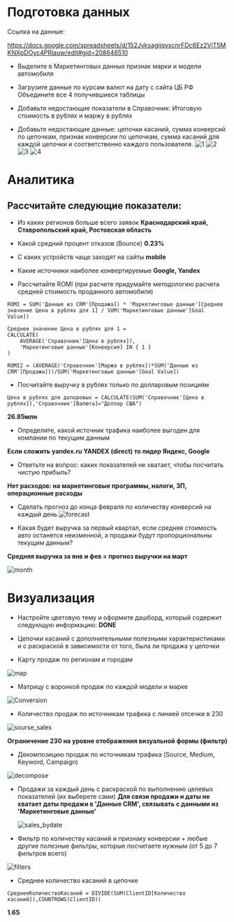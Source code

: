 
# Подготовка данных
Ссылка на данные: 

https://docs.google.com/spreadsheets/d/152JyksagijqyscnrFDc6Ez2VjT5MKNXpDOyc4PRlauw/edit#gid=208646510 


* Выделите в Маркетинговых данных признак марки и модели автомобиля

* Загрузите данные по курсам валют на дату с сайта ЦБ РФ
Объедините все 4 получившиеся таблицы

* Добавьте недостающие показатели в Справочник: Итоговую стоимость в рублях и маржу в рублях

* Добавьте недостающие данные: цепочки касаний, сумма конверсий по цепочкам, признак конверсии по цепочкам, сумма касаний для каждой цепочки и соответственно каждого пользователя. 
![1](https://github.com/user-attachments/assets/aa8d42ed-5cd6-4bad-8ecd-947dd21a164c)
![2](https://github.com/user-attachments/assets/3132ea84-1061-4310-ab52-1c739f61bb8e)
![3](https://github.com/user-attachments/assets/65b1809a-b550-471c-b127-894d4fdec73e)
![4](https://github.com/user-attachments/assets/f7d4242d-f175-45c2-b3dc-3744d25b6a09)

# Аналитика

## Рассчитайте следующие показатели:

* Из каких регионов больше всего заявок
**Краснодарский край, Ставропольский край, Ростовская область**​

* Какой средний процент отказов (Bounce)
**0.23%**​

* С каких устройств чаще заходят на сайты
**mobile**​

* Какие источники наиболее конвертируемые
**Google, Yandex**

* Рассчитайте ROMI (при расчете придумайте методологию расчета средней стоимость проданного автомобиля)

```
ROMI = SUM('Данные из CRM'[Продажа]) * 'Маркетинговые данные'[Среднее значение Цена в рублях для 1] / SUM('Маркетинговые данные'[Goal Value])
```

```
Среднее значение Цена в рублях для 1 = 
CALCULATE(
	AVERAGE('Справочник'[Цена в рублях]),
	'Маркетинговые данные'[Конверсия] IN { 1 }
)
``` 
```
ROMI2 = (AVERAGE('Справочник'[Маржа в рублях])*SUM('Данные из CRM'[Продажа]))/SUM('Маркетинговые данные'[Goal Value])
```

* Посчитайте выручку в рублях только по долларовым позициям
```
Цена в рублях для долоровых = CALCULATE(SUM('Справочник'[Цена в рублях]),'Справочник'[Валюта]="Доллар США")
```
**26.85млн**​
* Определите, какой источник трафика наиболее выгоден для компании по текущим данным

**Если сложить yandex.ru YANDEX (direct) то лидер Яндекс, Google**

* Ответьте на вопрос: каких показателей не хватает, чтобы посчитать чистую прибыль?

**Нет расходов: на маркетинговые программы, налоги, ЗП, операционные расходы**

* Сделать прогноз до конца февраля по количеству конверсий на каждый день
  ![forecast](https://github.com/user-attachments/assets/58a3f36b-5046-4359-beda-572b6ea1bb6e)

* Какая будет выручка за первый квартал, если средняя стоимость авто останется неизменной, а продажи будут пропорциональны текущим данным?

**Средняя выручка за янв и фев = прогноз выручки на март**

![month](https://github.com/user-attachments/assets/f15cf3c7-a647-4f82-b9a8-8e63b9155a34)

# Визуализация

* Настройте цветовую тему и оформите дашборд, который содержит следующую информацию:
**DONE**

* Цепочки касаний с дополнительными полезными характеристиками и с раскраской в зависимости от того, была ли продажа у цепочки

* Карту продаж по регионам и городам

![map](https://github.com/user-attachments/assets/4eda9600-9be0-4763-95f6-eaf747101af6)


* Матрицу с воронкой продаж по каждой модели и марке

![Conversion](https://github.com/user-attachments/assets/f5c757fe-c257-49c3-9257-5d6f64d27be0)


* Количество продаж по источникам трафика с линией отсечки в 230

![sourse_sales](https://github.com/user-attachments/assets/6a707add-a4de-4045-8fa4-e795b99400a2)

**Ограничение 230 на уровне отображения визуальной формы (фильтр)**

* Декомпозицию продаж по источникам трафика (Source, Medium, Keyword, Campaign)

![decompose](https://github.com/user-attachments/assets/1ee7679f-9da7-4ce3-ad3b-7534d9985cf1)

* Продажи за каждый день с раскраской по выполнению целевых показателей (их выберете сами)
**Для связи продажи и даты не хватает даты продажи в 'Данные CRM', связывать с данными из 'Маркетинговые данные'**

  ![sales_bydate](https://github.com/user-attachments/assets/a0b96649-bf87-4d97-96b1-36f84d1826b4)

* Фильтр по количеству касаний и признаку конверсии + любые другие полезные фильтры, которые посчитаете нужным (от 5 до 7 фильтров всего)

![filters](https://github.com/user-attachments/assets/098a6cb6-f558-4bf5-852c-37c1e77c5db2)

* Среднее количество касаний в цепочке
```
СреднееКоличествоКасаний = DIVIDE(SUM(ClientID[Количество касаний]),COUNTROWS(ClientID))
```
**1.65**
